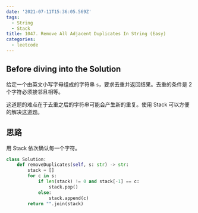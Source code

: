 ```yaml
---
date: '2021-07-11T15:36:05.569Z'
tags:
  - String
  - Stack
title: 1047. Remove All Adjacent Duplicates In String (Easy)
categories:
  - leetcode
---
```


## Before diving into the Solution

给定一个由英文小写字母组成的字符串 `s`，要求去重并返回结果。去重的条件是 2 个字符必须接邻且相等。

这道题的难点在于去重之后的字符串可能会产生新的重复。使用 Stack 可以方便的解决这道题。

<!-- more -->

## 思路

用 Stack 依次确认每一个字符。

```python
class Solution:
    def removeDuplicates(self, s: str) -> str:
        stack = []
        for c in s:
            if len(stack) != 0 and stack[-1] == c:
                stack.pop()
            else:
                stack.append(c)
        return "".join(stack)
```
